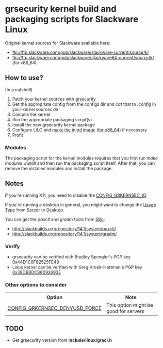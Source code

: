 grsecurity kernel build and packaging scripts for Slackware Linux
=================================================================

Original kernel sources for Slackware available here:
  * ftp://ftp.slackware.com/pub/slackware/slackware-current/source/k/
  * ftp://ftp.slackware.com/pub/slackware/slackware64-current/source/k/ (for x86_64)

How to use?
-----------

(In a nutshell)

1. Patch your kernel sources with [grsecurity](https://grsecurity.net/download.php)
2. Get the appropriate config from the configs dir and *cat* that to *.config* in your kernel sources dir
3. Compile the kernel
4. Run the appropriate packaging script(s)
5. Install the new grsecurity kernel package
6. Configure LILO and [make the initrd image](http://ftp.slackware.com/pub/slackware/slackware-14.1/README.initrd) ([for x86_64](http://ftp.slackware.com/pub/slackware/slackware64-14.1/README.initrd)) if necessary
7. Profit

### Modules

The packaging script for the kernel modules requires that you first run *make modules_install* and then run the packaging script itself. After that, you can remove the installed modules and install the package.

Notes
-----

If you're running X11, you need to disable the [CONFIG\_GRKERNSEC\_IO](https://en.wikibooks.org/wiki/Grsecurity/Appendix/Grsecurity_and_PaX_Configuration_Options#Disable_privileged_I.2FO).

If you're running a desktop in general, you might want to change the [Usage Type](https://en.wikibooks.org/wiki/Grsecurity/Appendix/Grsecurity_and_PaX_Configuration_Options#Usage_Type) from [Server](https://en.wikibooks.org/wiki/Grsecurity/Appendix/Grsecurity_and_PaX_Configuration_Options#Server) to [Desktop](https://en.wikibooks.org/wiki/Grsecurity/Appendix/Grsecurity_and_PaX_Configuration_Options#Desktop).

You can get the *paxctl* and *gradm* tools from [SBo](http://slackbuilds.org/):
  * http://slackbuilds.org/repository/14.1/system/paxctl/
  * http://slackbuilds.org/repository/14.1/system/gradm/

### Verify

* grsecurity can be verified with Bradley Spengler's PGP key 0x44D1C0F82525FE49
* Linux kernel can be verified with Greg Kroah-Hartman's PGP key [0x38DBBDC86092693E](https://www.kernel.org/signature.html)

### Other options to consider

<table>
  <tr>
    <th>Option</th><th>Note</th>
  </tr>
  <tr>
    <td><a href="https://en.wikibooks.org/wiki/Grsecurity/Appendix/Grsecurity_and_PaX_Configuration_Options#Reject_all_USB_devices_not_connected_at_boot">CONFIG_GRKERNSEC_DENYUSB_FORCE</a></td><td>This option might be good for servers</td>
  </tr>
</table>

TODO
----
* Get grsecurity version from **include/linux/gracl.h**
